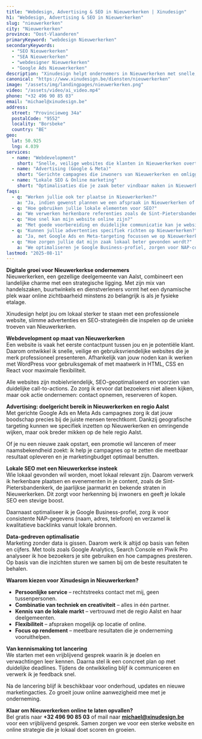 ```yaml
---
title: "Webdesign, Advertising & SEO in Nieuwerkerken | Xinudesign"
h1: "Webdesign, Advertising & SEO in Nieuwerkerken"
slug: "nieuwerkerken"
city: "Nieuwerkerken"
province: "Oost-Vlaanderen"
primaryKeyword: "webdesign Nieuwerkerken"
secondaryKeywords:
  - "SEO Nieuwerkerken"
  - "SEA Nieuwerkerken"
  - "webdesigner Nieuwerkerken"
  - "Google Ads Nieuwerkerken"
description: "Xinudesign helpt ondernemers in Nieuwerkerken met snelle, gebruiksvriendelijke websites, slimme advertentiecampagnes en lokale SEO die inspeelt op de troeven van de deelgemeente."
canonical: "https://www.xinudesign.be/diensten/nieuwerkerken"
image: "/assets/img/landingpages/nieuwerkerken.png"
video: "/assets/video/ai_video.mp4"
phone: "+32 496 90 85 03"
email: "michael@xinudesign.be"
address:
  street: "Provincieweg 34a"
  postalCode: "9552"
  locality: "Borsbeke"
  country: "BE"
geo:
  lat: 50.925
  lng: 4.039
services:
  - name: "Webdevelopment"
    short: "Snelle, veilige websites die klanten in Nieuwerkerken overtuigen en converteren."
  - name: "Advertising (Google & Meta)"
    short: "Gerichte campagnes die inwoners van Nieuwerkerken en omliggende regio bereiken."
  - name: "Lokale SEO & Online marketing"
    short: "Optimalisaties die je zaak beter vindbaar maken in Nieuwerkerken en omgeving."
faqs:
  - q: "Werken jullie ook ter plaatse in Nieuwerkerken?"
    a: "Ja, indien gewenst plannen we een afspraak in Nieuwerkerken of in de regio, maar online meetings zijn ook mogelijk voor snelle opvolging."
  - q: "Hoe gebruiken jullie lokale elementen voor SEO?"
    a: "We verwerken herkenbare referenties zoals de Sint-Pietersbandenkerk, lokale buurtwinkels en evenementen zoals de jaarmarkt in teksten, meta-data en visuals."
  - q: "Hoe snel kan mijn website online zijn?"
    a: "Met goede voorbereiding en duidelijke communicatie kan je website doorgaans binnen 2 tot 4 weken live gaan."
  - q: "Kunnen jullie advertenties specifiek richten op Nieuwerkerken?"
    a: "Ja, met Google Ads en Meta-targeting focussen we op Nieuwerkerken, de stad Aalst en de omliggende regio."
  - q: "Hoe zorgen jullie dat mijn zaak lokaal beter gevonden wordt?"
    a: "We optimaliseren je Google Business-profiel, zorgen voor NAP-consistentie en bouwen lokale backlinks rond zoekwoorden zoals 'webdesigner Nieuwerkerken'."
lastmod: "2025-08-11"
---
```


**Digitale groei voor Nieuwerkerkse ondernemers**  
Nieuwerkerken, een gezellige deelgemeente van Aalst, combineert een landelijke charme met een strategische ligging. Met zijn mix van handelszaken, buurtwinkels en dienstverleners vormt het een dynamische plek waar online zichtbaarheid minstens zo belangrijk is als je fysieke etalage.  

Xinudesign helpt jou om lokaal sterker te staan met een professionele website, slimme advertenties en SEO-strategieën die inspelen op de unieke troeven van Nieuwerkerken.

**Webdevelopment op maat van Nieuwerkerken**  
Een website is vaak het eerste contactpunt tussen jou en je potentiële klant. Daarom ontwikkel ik snelle, veilige en gebruiksvriendelijke websites die je merk professioneel presenteren. Afhankelijk van jouw noden kan ik werken met WordPress voor gebruiksgemak of met maatwerk in HTML, CSS en React voor maximale flexibiliteit.  

Alle websites zijn mobielvriendelijk, SEO-geoptimaliseerd en voorzien van duidelijke call-to-actions. Zo zorg ik ervoor dat bezoekers niet alleen kijken, maar ook actie ondernemen: contact opnemen, reserveren of kopen.

**Advertising: doelgericht bereik in Nieuwerkerken en regio Aalst**  
Met gerichte Google Ads en Meta Ads campagnes zorg ik dat jouw boodschap precies bij de juiste mensen terechtkomt. Dankzij geografische targeting kunnen we specifiek inzetten op Nieuwerkerken en omringende wijken, maar ook breder mikken op de hele regio Aalst.  

Of je nu een nieuwe zaak opstart, een promotie wil lanceren of meer naamsbekendheid zoekt: ik help je campagnes op te zetten die meetbaar resultaat opleveren en je marketingbudget optimaal benutten.

**Lokale SEO met een Nieuwerkerkse insteek**  
Wie lokaal gevonden wil worden, moet lokaal relevant zijn. Daarom verwerk ik herkenbare plaatsen en evenementen in je content, zoals de Sint-Pietersbandenkerk, de jaarlijkse jaarmarkt en bekende straten in Nieuwerkerken. Dit zorgt voor herkenning bij inwoners en geeft je lokale SEO een stevige boost.  

Daarnaast optimaliseer ik je Google Business-profiel, zorg ik voor consistente NAP-gegevens (naam, adres, telefoon) en verzamel ik kwalitatieve backlinks vanuit lokale bronnen.

**Data-gedreven optimalisatie**  
Marketing zonder data is gissen. Daarom werk ik altijd op basis van feiten en cijfers. Met tools zoals Google Analytics, Search Console en Piwik Pro analyseer ik hoe bezoekers je site gebruiken en hoe campagnes presteren. Op basis van die inzichten sturen we samen bij om de beste resultaten te behalen.

**Waarom kiezen voor Xinudesign in Nieuwerkerken?**  

- **Persoonlijke service** – rechtstreeks contact met mij, geen tussenpersonen.  
- **Combinatie van techniek en creativiteit** – alles in één partner.  
- **Kennis van de lokale markt** – vertrouwd met de regio Aalst en haar deelgemeenten.  
- **Flexibiliteit** – afspraken mogelijk op locatie of online.  
- **Focus op rendement** – meetbare resultaten die je onderneming vooruithelpen.

**Van kennismaking tot lancering**  
We starten met een vrijblijvend gesprek waarin ik je doelen en verwachtingen leer kennen. Daarna stel ik een concreet plan op met duidelijke deadlines. Tijdens de ontwikkeling blijf ik communiceren en verwerk ik je feedback snel.  

Na de lancering blijf ik beschikbaar voor onderhoud, updates en nieuwe marketingacties. Zo groeit jouw online aanwezigheid mee met je onderneming.

**Klaar om Nieuwerkerken online te laten opvallen?**  
Bel gratis naar **+32 496 90 85 03** of mail naar **[michael@xinudesign.be](mailto:michael@xinudesign.be)** voor een vrijblijvend gesprek. Samen zorgen we voor een sterke website en online strategie die je lokaal doet scoren én groeien.
